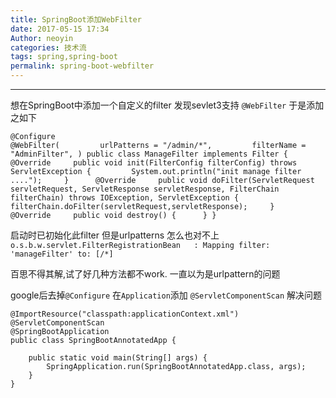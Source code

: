 ```yaml
---
title: SpringBoot添加WebFilter
date: 2017-05-15 17:34
Author: neoyin
categories: 技术流
tags: spring,spring-boot
permalink: spring-boot-webfilter
---
```


---

想在SpringBoot中添加一个自定义的filter 发现sevlet3支持 `@WebFilter` 于是添加之如下

```
@Configure
@WebFilter(         urlPatterns = "/admin/*",         filterName = "AdminFilter", ) public class ManageFilter implements Filter {     @Override     public void init(FilterConfig filterConfig) throws ServletException {         System.out.println("init manage filter ....");     }      @Override     public void doFilter(ServletRequest servletRequest, ServletResponse servletResponse, FilterChain filterChain) throws IOException, ServletException {          filterChain.doFilter(servletRequest,servletResponse);     }      @Override     public void destroy() {      } }
```

启动时已初始化此filter 但是urlpatterns 怎么也对不上
`o.s.b.w.servlet.FilterRegistrationBean   : Mapping filter: 'manageFilter' to: [/*]`

百思不得其解,试了好几种方法都不work. 一直以为是urlpattern的问题

google后去掉`@Configure`  在`Application`添加 `@ServletComponentScan` 解决问题

```
@ImportResource("classpath:applicationContext.xml")
@ServletComponentScan
@SpringBootApplication
public class SpringBootAnnotatedApp {
 
    public static void main(String[] args) {
        SpringApplication.run(SpringBootAnnotatedApp.class, args);
    }
}
```





